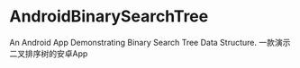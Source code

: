 # AndroidBinarySearchTree
An Android App Demonstrating Binary Search Tree Data Structure.  一款演示二叉排序树的安卓App
